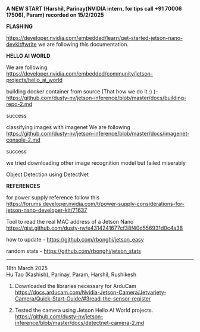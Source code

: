 
**A NEW START (Harshil, Parinay(NVIDIA intern, for tips call +91 70006 17506), Param) recorded on 15/2/2025**

**FLASHING**

https://developer.nvidia.com/embedded/learn/get-started-jetson-nano-devkit#write we are following this documentation. 

**HELLO AI WORLD**

We are following https://developer.nvidia.com/embedded/community/jetson-projects/hello_ai_world

building docker container from source (That how we do it :) )- https://github.com/dusty-nv/jetson-inference/blob/master/docs/building-repo-2.md

success

classifying images with imagenet
We are following https://github.com/dusty-nv/jetson-inference/blob/master/docs/imagenet-console-2.md

success

we tried downloading other image recognition model but failed miserably

Object Detection using DetectNet



**REFERENCES**

for power supply reference follow this https://forums.developer.nvidia.com/t/power-supply-considerations-for-jetson-nano-developer-kit/71637 

Tool to read the real MAC address of a Jetson Nano https://gist.github.com/dusty-nv/e4314241677cf38f40d556931d0c4a38

how to update - https://github.com/rbonghi/jetson_easy

random stats - https://github.com/rbonghi/jetson_stats


---
18th March 2025  
Hu Tao (Kashish), Parinay, Param, Harshil, Rushikesh

1. Downloaded the libraries necessary for ArduCam
https://docs.arducam.com/Nvidia-Jetson-Camera/Jetvariety-Camera/Quick-Start-Guide/#3read-the-sensor-register

2. Tested the camera using Jetson Hello AI World projects.
   https://github.com/dusty-nv/jetson-inference/blob/master/docs/detectnet-camera-2.md


